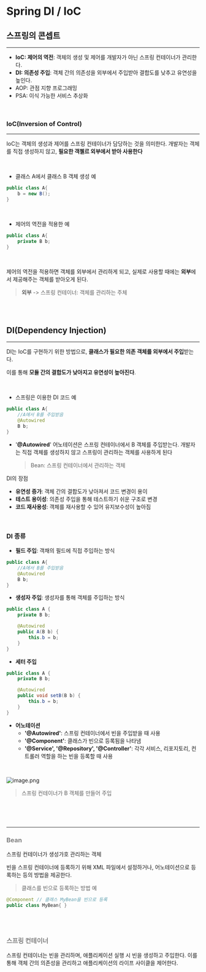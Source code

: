 # Spring DI / IoC

## 스프링의 콘셉트

---

- **IoC: 제어의 역전**: 객체의 생성 및 제어를 개발자가 아닌 스프링 컨테이너가 관리한다.
- **DI: 의존성 주입**: 객체 간의 의존성을 외부에서 주입받아 결합도를 낮추고 유연성을 높인다.
- AOP: 관점 지향 프로그래밍
- PSA: 이식 가능한 서비스 추상화

<br>

### IoC(Inversion of Control)

---

IoC는 객체의 생성과 제어를 스프링 컨테이너가 담당하는 것을 의미한다.
개발자는 객체를 직접 생성하지 않고, **필요한 객첼르 외부에서 받아 사용한다**

<br>

- 클래스 A에서 클래스 B 객체 생성 예

```java
public class A{
    b = new B();
}
```

<br>

- 제어의 역전을 적용한 예

```java
public class A{
    private B b;
}
```

<br>

제어의 역전을 적용하면 객체를 외부에서 관리하게 되고, 실제로 사용할 때에는 **외부**에서 제공해주는 객체를 받아오게 된다.
> **외부** -> 스프링 컨테이너:
> 객체를 관리하는 주체

<br><br>

## DI(Dependency Injection)

---

DI는 IoC를 구현하기 위한 방법으로, **클래스가 필요한 의존 객체를 외부에서 주입**받는다.

이를 통해 **모듈 간의 결합도가 낮아지고 유연성이 높아진다**.

<br>

- 스프링은 이용한 DI 코드 예

```java
public class A{
    //A에서 B를 주입받음
    @Autowired
    B b;
}
```

- '**@Autowired**' 어노테이션은 스프링 컨테이너에서 B 객체를 주입받는다. 개발자는 직접 객체를 생성하지 않고 스프링이 관리하는 객체를 사용하게 된다
    >Bean: 스프링 컨테이너에서 관리하는 객체

DI의 장점

- **유연성 증가**: 객체 간의 결합도가 낮아져서 코드 변경이 용이
- **테스트 용이성**: 의존성 주입을 통해 테스트하기 쉬운 구조로 변경
- **코드 재사용성**: 객체를 재사용할 수 있어 유지보수성이 높아짐

<br>

### DI 종류

- **필드 주입**: 객채의 필드에 직접 주입하는 방식

```java
public class A{
    //A에서 B를 주입받음
    @Autowired
    B b;
}
```

- **생성자 주입**: 생성자를 통해 객체를 주입하는 방식

```java
public class A {
    private B b;

    @Autowired
    public A(B b) {
        this.b = b;
    }
}
```

- **세터 주입**

```java
public class A {
    private B b;

    @Autowired
    public void setB(B b) {
        this.b = b;
    }
}
```

- **어노테이션**
  - **'@Autowired'**: 스프링 컨테이너에서 빈을 주입받을 때 사용
  - **'@Component'**: 클래스가 빈으로 등록됨을 나타냄
  - **'@Service', '@Repository', '@Controller'**: 각각 서비스, 리포지토리, 컨트롤러 역할을 하는 빈을 등록할 때 사용

<br>

![image.png](https://img1.daumcdn.net/thumb/R1280x0/?scode=mtistory2&fname=https%3A%2F%2Fblog.kakaocdn.net%2Fdn%2FsLqxZ%2FbtshAuR8Dz3%2FIBLqK6YUkJkX3OPTRxmwR1%2Fimg.png)

> 스프링 컨테이너가 B 객체를 만들어 주입

<br><br><br>

-----

### <span style = "color : gray"> Bean</span>

스프링 컨테이너가 생성가호 관리하는 객체

빈을 스프링 컨테이너에 등록하기 위해 XML 파일에서 설정하거나, 어노테이션으로 등록하는 등의 방법을 제공한다.

>클래스를 빈으로 등록하는 방법 예

```java
@Component // 클래스 MyBean을 빈으로 등록
public class MyBean{ }
```

<br><br>

### <span style = "color : gray"> 스프링 컨테이너 </span>

스프링 컨테이너는 빈을 관리하며, 애플리케이션 실행 시 빈을 생성하고 주입한다. 이를 통해 객체 간의 의존성을 관리하고 애플리케이션의 라이프 사이클을 제어한다.